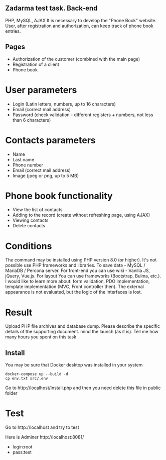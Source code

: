 ## Zadarma test task. Back-end

PHP, MySQL, AJAX
It is necessary to develop the "Phone Book" website. 
User, after registration and authorization,
 can keep track of phone book entries.

## Pages
- Authorization of the customer (combined with the main page)
- Registration of a client
- Phone book
# User parameters
- Login (Latin letters, numbers, up to 16 characters)
- Email (correct mail address)
- Password (check validation - different registers + numbers, not less than 6 characters)

# Contacts parameters
- Name
- Last name
- Phone number
- Email (correct mail address)
- Image (jpeg or png, up to 5 MB)
# Phone book functionality
- View the list of contacts
- Adding to the record (create without refreshing page, using AJAX)
- Viewing contacts
- Delete contacts
# Conditions
The command may be installed using PHP version 8.0 (or higher). It's not possible
use PHP frameworks and libraries. To save data - MySQL / MariaDB /
Percona server. For front-end you can use wiki - Vanilla JS, jQuery, Vue.js. For layout
You can use frameworks (Bootstrap, Bulma, etc.).
I would like to learn more about: form validation, PDO implementation, template implementation (MVC, Front
controller then). The external appearance is not evaluated, but the logic of the interfaces is lost.
# Result
Upload PHP file archives and database dump. Please describe the specific details of the supporting document.
mind the launch (as it is). Tell me how many hours you spent on this task

## Install 
You may be sure that Docker desktop was installed in your system
    
    docker-compose up --build -d
    cp env.txt src/.env

Go to http://localhost/install.php and then you need delete this file in public folder

# Test

Go to http://localhost and try to test

Here is Adminer http://localhost:8081/
- login:root
- pass:test


